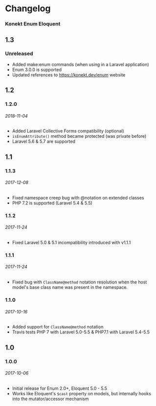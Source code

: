 # Changelog

### Konekt Enum Eloquent

## 1.3

### Unreleased

- Added make:enum commands (when using in a Laravel application)
- Enum 3.0.0 is supported
- Updated references to https://konekt.dev/enum website

## 1.2

### 1.2.0
###### 2018-11-04

- Added Laravel Collective Forms compatibility (optional)
- `isEnumAttribute()` method became protected (was private before)
- Laravel 5.6 & 5.7 are supported

## 1.1

### 1.1.3
###### 2017-12-08

- Fixed namespace creep bug with @notation on extended classes
- PHP 7.2 is supported (Laravel 5.4 & 5.5)

### 1.1.2
###### 2017-11-24

- Fixed Laravel 5.0 & 5.1 incompatibility introduced with v1.1.1

### 1.1.1
###### 2017-11-24

- Fixed bug with `ClassName@method` notation resolution when the host
  model's base class name was present in the namespace.


### 1.1.0
###### 2017-10-16

- Added support for `ClassName@method` notation
- Travis tests PHP 7 with Laravel 5.0-5.5 & PHP7.1 with Laravel 5.4-5.5


## 1.0

### 1.0.0
###### 2017-10-06

- Initial release for Enum 2.0+, Eloquent 5.0 - 5.5
- Works like Eloquent's `$cast` property on models, but internally hooks into the mutator/accessor mechanism
